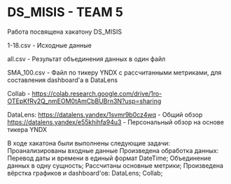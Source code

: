 # DS_MISIS - TEAM 5
Работа посвящена хакатону DS_MISIS

1-18.csv - Исходные данные

all.csv - Результат объединения данных в один файл

SMA_100.csv - Файл по тикеру YNDX с рассчитанными метриками, для составления dashboard'а в DataLens

Collab - https://colab.research.google.com/drive/1ro-OTEpKfRy2Q_nmEOM0tAmCbBUBrn3N?usp=sharing

DataLens:
https://datalens.yandex/1svmr9b0cz4wq - Общий обзор
https://datalens.yandex/e55khihfa94u3 - Персональный обзор на основе тикера YNDX



В ходе хакатона были выполнены следующие задачи:
Проанализированы входные данные
Произведена обработка данных:
  Перевод даты и времени в единый формат DateTime;
  Объединение данных в одну сущность;
Рассчитаны основные метрики;
Произведена вёрстка графиков и dashboard'ов:
  DataLens;
  Collab;
